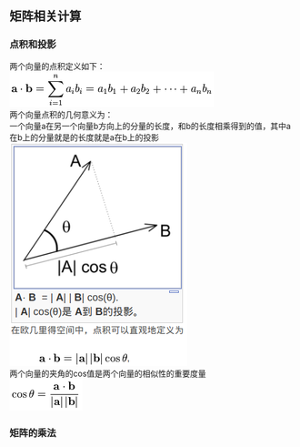 ## 矩阵相关计算
### 点积和投影
两个向量的点积定义如下：  
![](src/Oth_0.png)  
两个向量点积的几何意义为：  
一个向量a在另一个向量b方向上的分量的长度，和b的长度相乘得到的值，其中a在b上的分量就是的长度就是a在b上的投影  
![](src/Oth_1.png)  
两个向量的夹角的cos值是两个向量的相似性的重要度量  
![](src/Oth_2.png)  

### 矩阵的乘法

